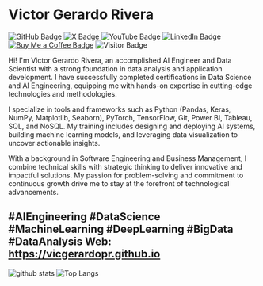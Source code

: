 # Victor Gerardo Rivera

[![GitHub Badge](https://img.shields.io/github/followers/VicGerardoPR?style=social)]((https://github.com/VicGerardoPR))
[![X Badge](https://img.shields.io/badge/My-X-1DA1F2?logo=x&logoColor=white)](https://x.com/vicgerardo_)
[![YouTube Badge](https://img.shields.io/badge/My-YouTube-red)](https://www.youtube.com/channel/UCTeEhApKelJQ7Gn2rhAqKXA)
[![LinkedIn Badge](https://img.shields.io/badge/My-LinkedIn-blue)](([https://www.linkedin.com/in/victorgerardo/]))
[![Buy Me a Coffee Badge](https://img.shields.io/badge/Buy%20me%20a%20coffee-donate-yellow)](https://www.buymeacoffee.com/vicgerardopr)
![Visitor Badge](https://komarev.com/ghpvc/?username=VicGerardoPR)


Hi! I'm Victor Gerardo Rivera, an accomplished AI Engineer and Data Scientist with a strong foundation in data analysis and application development. I have successfully completed certifications in Data Science and AI Engineering, equipping me with hands-on expertise in cutting-edge technologies and methodologies.

I specialize in tools and frameworks such as Python (Pandas, Keras, NumPy, Matplotlib, Seaborn), PyTorch, TensorFlow, Git, Power BI, Tableau, SQL, and NoSQL. My training includes designing and deploying AI systems, building machine learning models, and leveraging data visualization to uncover actionable insights.

With a background in Software Engineering and Business Management, I combine technical skills with strategic thinking to deliver innovative and impactful solutions. My passion for problem-solving and commitment to continuous growth drive me to stay at the forefront of technological advancements.

#AIEngineering #DataScience #MachineLearning #DeepLearning #BigData #DataAnalysis
Web: https://vicgerardopr.github.io
---

![github stats](https://github-readme-stats-sigma-five.vercel.app/api?username=VicGerardoPR&show_icons=true)
![Top Langs](https://github-readme-stats-sigma-five.vercel.app/api/top-langs/?username=VicGerardoPR&langs_count=3&hide=javascript,go,html,css,tex)
